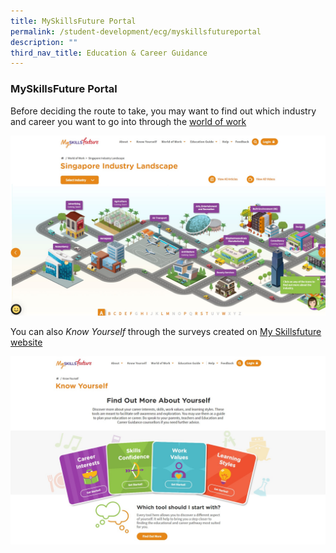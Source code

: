 ```yaml
---
title: MySkillsFuture Portal
permalink: /student-development/ecg/myskillsfutureportal
description: ""
third_nav_title: Education & Career Guidance
---
```

### MySkillsFuture Portal

Before deciding the route to take, you may want to find out which industry and career you want to go into through the [world of work](https://www.myskillsfuture.gov.sg/content/student/en/secondary/world-of-work/industry-landscape.html)

![](/images/skillsfuture1.jpg)

You can also _Know Yourself_ through the surveys created on [My Skillsfuture website](https://www.myskillsfuture.gov.sg/content/student/en/secondary/assessment.html)

![](/images/skillsfuture2.jpg)